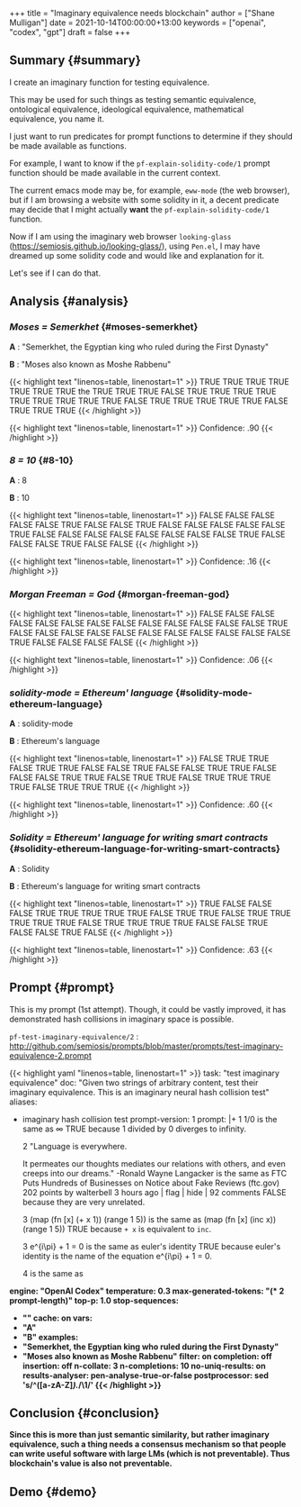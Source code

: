 +++
title = "Imaginary equivalence needs blockchain"
author = ["Shane Mulligan"]
date = 2021-10-14T00:00:00+13:00
keywords = ["openai", "codex", "gpt"]
draft = false
+++

## Summary {#summary}

I create an imaginary function for testing equivalence.

This may be used for such things as testing
semantic equivalence, ontological equivalence,
ideological equivalence, mathematical
equivalence, you name it.

I just want to run predicates for prompt
functions to determine if they should be made
available as functions.

For example, I want to know if the `pf-explain-solidity-code/1` prompt function
should be made available in the current
context.

The current emacs mode may be, for example,
`eww-mode` (the web browser), but if I am browsing a website with some solidity in it,
a decent predicate may decide that I
might actually **want** the `pf-explain-solidity-code/1` function.

Now if I am using the imaginary web browser
`looking-glass`
(<https://semiosis.github.io/looking-glass/>),
using `Pen.el`, I may have dreamed up some
solidity code and would like and explanation
for it.

Let's see if I can do that.


## Analysis {#analysis}


### _Moses = Semerkhet_ {#moses-semerkhet}

**A**
: "Semerkhet, the Egyptian king who ruled during the First Dynasty"

**B**
: "Moses also known as Moshe Rabbenu"

<!--listend-->

{{< highlight text "linenos=table, linenostart=1" >}}
TRUE TRUE TRUE TRUE TRUE TRUE TRUE the TRUE TRUE TRUE FALSE TRUE TRUE TRUE
TRUE TRUE TRUE TRUE TRUE TRUE FALSE TRUE TRUE TRUE TRUE TRUE FALSE TRUE TRUE
TRUE
{{< /highlight >}}

{{< highlight text "linenos=table, linenostart=1" >}}
Confidence: .90
{{< /highlight >}}


### _8 = 10_ {#8-10}

**A**
: 8

**B**
: 10

<!--listend-->

{{< highlight text "linenos=table, linenostart=1" >}}
FALSE FALSE FALSE FALSE FALSE TRUE FALSE FALSE TRUE FALSE FALSE FALSE FALSE
FALSE TRUE FALSE FALSE FALSE FALSE FALSE FALSE FALSE FALSE TRUE FALSE FALSE
FALSE TRUE FALSE FALSE
{{< /highlight >}}

{{< highlight text "linenos=table, linenostart=1" >}}
Confidence: .16
{{< /highlight >}}


### _Morgan Freeman = God_ {#morgan-freeman-god}

{{< highlight text "linenos=table, linenostart=1" >}}
FALSE FALSE FALSE FALSE FALSE FALSE FALSE
FALSE FALSE FALSE FALSE FALSE FALSE TRUE FALSE
FALSE FALSE FALSE FALSE FALSE FALSE FALSE
FALSE FALSE FALSE TRUE FALSE FALSE FALSE FALSE
{{< /highlight >}}

{{< highlight text "linenos=table, linenostart=1" >}}
Confidence: .06
{{< /highlight >}}


### _solidity-mode = Ethereum' language_ {#solidity-mode-ethereum-language}

**A**
: solidity-mode

**B**
: Ethereum's language

<!--listend-->

{{< highlight text "linenos=table, linenostart=1" >}}
FALSE TRUE TRUE FALSE TRUE TRUE FALSE FALSE
TRUE FALSE FALSE TRUE TRUE FALSE FALSE FALSE
TRUE TRUE FALSE TRUE TRUE FALSE TRUE TRUE TRUE
TRUE FALSE TRUE TRUE TRUE
{{< /highlight >}}

{{< highlight text "linenos=table, linenostart=1" >}}
Confidence: .60
{{< /highlight >}}


### _Solidity = Ethereum' language for writing smart contracts_ {#solidity-ethereum-language-for-writing-smart-contracts}

**A**
: Solidity

**B**
: Ethereum's language for writing smart contracts

<!--listend-->

{{< highlight text "linenos=table, linenostart=1" >}}
TRUE FALSE FALSE FALSE TRUE TRUE TRUE TRUE
TRUE FALSE TRUE TRUE FALSE TRUE TRUE TRUE TRUE
TRUE FALSE TRUE TRUE TRUE TRUE FALSE FALSE
TRUE FALSE FALSE TRUE FALSE
{{< /highlight >}}

{{< highlight text "linenos=table, linenostart=1" >}}
Confidence: .63
{{< /highlight >}}


## Prompt {#prompt}

This is my prompt (1st attempt). Though, it
could be vastly improved, it has demonstrated
hash collisions in imaginary space is possible.

`pf-test-imaginary-equivalence/2`
: <http://github.com/semiosis/prompts/blob/master/prompts/test-imaginary-equivalence-2.prompt>

<!--listend-->

{{< highlight yaml "linenos=table, linenostart=1" >}}
task: "test imaginary equivalence"
doc: "Given two strings of arbitrary content, test their imaginary equivalence. This is an imaginary neural hash collision test"
aliases:
- imaginary hash collision test
prompt-version: 1
prompt: |+
  <delim>1
  1/0
  <delim>
  is the same as
  <delim>
  ∞
  <delim>
  TRUE because 1 divided by 0 diverges to infinity.

  <delim>2
  "Language is everywhere.

  It permeates our thoughts mediates our
  relations with others, and even creeps into
  our dreams." -Ronald Wayne Langacker
  <delim>
  is the same as
  <delim>
  FTC Puts Hundreds of Businesses on Notice about Fake Reviews (ftc.gov)
  202 points by walterbell 3 hours ago | flag | hide | 92 comments
  <delim>
  FALSE because they are very unrelated.

  <delim>3
  (map
   (fn [x] (+ x 1))
   (range 1 5))
  <delim>
  is the same as
  <delim>
  (map (fn [x] (inc x)) (range 1 5))
  <delim>
  TRUE because `+ x` is equivalent to `inc`.

  <delim>3
  e^{i\pi} + 1 = 0
  <delim>
  is the same as
  <delim>
  euler's identity
  <delim>
  TRUE because euler's identity is the name of the equation e^{i\pi} + 1 = 0.

  <delim>4
  <a>
  <delim>
  is the same as
  <delim>
  <b>
  <delim>

engine: "OpenAI Codex"
temperature: 0.3
max-generated-tokens: "(* 2 prompt-length)"
top-p: 1.0
stop-sequences:
- "<delim>"
cache: on
vars:
- "A"
- "B"
examples:
- "Semerkhet, the Egyptian king who ruled during the First Dynasty"
- "Moses also known as Moshe Rabbenu"
filter: on
completion: off
insertion: off
n-collate: 3
n-completions: 10
no-uniq-results: on
results-analyser: pen-analyse-true-or-false
postprocessor: sed 's/^\([a-zA-Z]*\).*/\1/'
{{< /highlight >}}


## Conclusion {#conclusion}

Since this is more than just semantic
similarity, but rather imaginary equivalence,
such a thing needs a consensus mechanism so
that people can write useful software with
large LMs (which is not preventable). Thus
blockchain's value is also not preventable.


## Demo {#demo}

<!-- Play on asciinema.com -->
<!-- <a title="asciinema recording" href="https://asciinema.org/a/Cdcvoe32hbXpXSrAg1eIJ1oqW" target="_blank"><img alt="asciinema recording" src="https://asciinema.org/a/Cdcvoe32hbXpXSrAg1eIJ1oqW.svg" /></a> -->
<!-- Play on the blog -->
<script src="https://asciinema.org/a/Cdcvoe32hbXpXSrAg1eIJ1oqW.js" id="asciicast-Cdcvoe32hbXpXSrAg1eIJ1oqW" async></script>